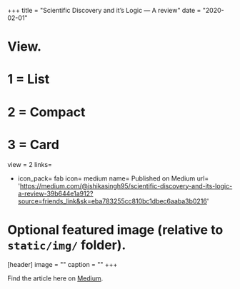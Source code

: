 +++
title = "Scientific Discovery and it’s Logic — A review"
date = "2020-02-01"
# View.
#   1 = List
#   2 = Compact
#   3 = Card
view = 2
links=
  - icon_pack= fab
    icon= medium
    name= Published on Medium
    url= 'https://medium.com/@ishikasingh95/scientific-discovery-and-its-logic-a-review-39b644e1a912?source=friends_link&sk=eba783255cc810bc1dbec6aaba3b0216'
# Optional featured image (relative to `static/img/` folder).
[header]
image = ""
caption = ""
+++

Find the article here on [Medium](ttps://medium.com/@ishikasingh95/scientific-discovery-and-its-logic-a-review-39b644e1a912?source=friends_link&sk=eba783255cc810bc1dbec6aaba3b0216).

